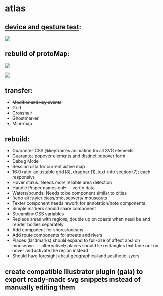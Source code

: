 # atlas

## [device and gesture test](https://codepen.io/Contactician/full/oQMqRQ/):

![](https://thumbs.gfycat.com/LiveLiveImperatorangel-size_restricted.gif)

## rebuild of protoMap:

![](https://thumbs.gfycat.com/GlisteningConstantAmericansaddlebred-size_restricted.gif)

![](https://thumbs.gfycat.com/PowerlessUnlinedFossa-size_restricted.gif)

## transfer:

* ~~Modifier and key events~~
* Grid
* Crosshair
* Ghostmarker
* Mini-map

## rebuild:

* Guarantee CSS @keyframes animation for all SVG elements.
* Guarantee popover elements and distinct popover form
* Debug Mode
* Session data for current active map
* 16:9 ratio: adjustable grid (8), dragbar (1), text-info section (7); each responsive
* Hover status: Needs more reliable area detection
* Handle Proper names only -- verify data.
* Waters/bounds: Needs to be component similar to cities
* Redo all :style/:class/:mouseovers/:mouseouts
* Texter component needs rework for annotation/note components
* Simple markers should share component
* Streamline CSS variables
* Replace areas with regions, double up on coasts when need be and render bodies separately
* Add component for shores/oceans
* Add route components for streets and rivers
* Places (landmarks) should expand to full-size of affect area on mouseover -- alternatively places should be rectangles that fade out on hover and activate the region instead
* Should have foresight about geographical and aesthetic layers

## create compatible Illustrator plugin (gaia) to export ready-made svg snippets instead of manually editing them